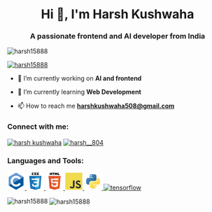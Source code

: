 <h1 align="center">Hi 👋, I'm Harsh Kushwaha</h1>
<h3 align="center">A passionate frontend and AI developer from India</h3>

<p align="left"> <img src="https://komarev.com/ghpvc/?username=harsh15888&label=Profile%20views&color=0e75b6&style=flat" alt="harsh15888" /> </p>

<p align="left"> <a href="https://github.com/ryo-ma/github-profile-trophy"><img src="https://github-profile-trophy.vercel.app/?username=harsh15888" alt="harsh15888" /></a> </p>

- 🔭 I’m currently working on **AI and frontend**

- 🌱 I’m currently learning **Web Development**

- 📫 How to reach me **harshkushwaha508@gmail.com**

<h3 align="left">Connect with me:</h3>
<p align="left">
<a href="https://linkedin.com/in/harsh kushwaha" target="blank"><img align="center" src="https://raw.githubusercontent.com/rahuldkjain/github-profile-readme-generator/master/src/images/icons/Social/linked-in-alt.svg" alt="harsh kushwaha" height="30" width="40" /></a>
<a href="https://instagram.com/harsh__804" target="blank"><img align="center" src="https://raw.githubusercontent.com/rahuldkjain/github-profile-readme-generator/master/src/images/icons/Social/instagram.svg" alt="harsh__804" height="30" width="40" /></a>
</p>

<h3 align="left">Languages and Tools:</h3>
<p align="left"> <a href="https://www.cprogramming.com/" target="_blank" rel="noreferrer"> <img src="https://raw.githubusercontent.com/devicons/devicon/master/icons/c/c-original.svg" alt="c" width="40" height="40"/> </a> <a href="https://www.w3schools.com/css/" target="_blank" rel="noreferrer"> <img src="https://raw.githubusercontent.com/devicons/devicon/master/icons/css3/css3-original-wordmark.svg" alt="css3" width="40" height="40"/> </a> <a href="https://www.w3.org/html/" target="_blank" rel="noreferrer"> <img src="https://raw.githubusercontent.com/devicons/devicon/master/icons/html5/html5-original-wordmark.svg" alt="html5" width="40" height="40"/> </a> <a href="https://developer.mozilla.org/en-US/docs/Web/JavaScript" target="_blank" rel="noreferrer"> <img src="https://raw.githubusercontent.com/devicons/devicon/master/icons/javascript/javascript-original.svg" alt="javascript" width="40" height="40"/> </a> <a href="https://www.python.org" target="_blank" rel="noreferrer"> <img src="https://raw.githubusercontent.com/devicons/devicon/master/icons/python/python-original.svg" alt="python" width="40" height="40"/> </a> <a href="https://www.tensorflow.org" target="_blank" rel="noreferrer"> <img src="https://www.vectorlogo.zone/logos/tensorflow/tensorflow-icon.svg" alt="tensorflow" width="40" height="40"/> </a> </p>

<p><img align="left" src="https://github-readme-stats.vercel.app/api/top-langs?username=harsh15888&show_icons=true&locale=en&layout=compact" alt="harsh15888" /></p>

<p>&nbsp;<img align="center" src="https://github-readme-stats.vercel.app/api?username=harsh15888&show_icons=true&locale=en" alt="harsh15888" /></p>

